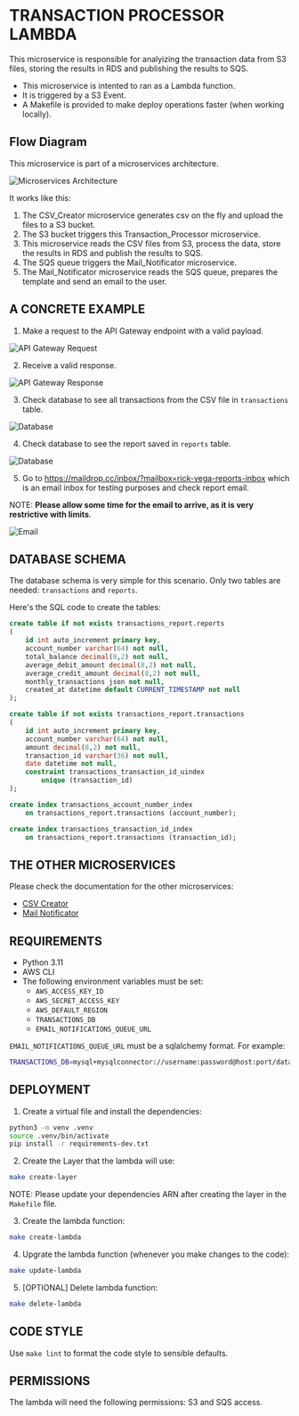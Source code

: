 # TRANSACTION PROCESSOR LAMBDA

This microservice is responsible for analyizing the transaction data from S3 files, storing the results in RDS and publishing the results to SQS.

- This microservice is intented to ran as a Lambda function.
- It is triggered by a S3 Event.
- A Makefile is provided to make deploy operations faster (when working locally).

## Flow Diagram

This microservice is part of a microservices architecture.

![Microservices Architecture](https://rick-vega-assets.s3.us-west-2.amazonaws.com/flow-diagram.jpg)

It works like this:

1. The CSV_Creator microservice generates csv on the fly and upload the files to a S3 bucket.
2. The S3 bucket triggers this Transaction_Processor microservice.
3. This microservice reads the CSV files from S3, process the data, store the results in RDS and publish the results to SQS.
4. The SQS queue triggers the Mail_Notificator microservice.
5. The Mail_Notificator microservice reads the SQS queue, prepares the template and send an email to the user.

## A CONCRETE EXAMPLE

1. Make a request to the API Gateway endpoint with a valid payload.

![API Gateway Request](https://rick-vega-assets.s3.us-west-2.amazonaws.com/request-example.jpg)

2. Receive a valid response.

![API Gateway Response](https://rick-vega-assets.s3.us-west-2.amazonaws.com/response-example.jpg)

3. Check database to see all transactions from the CSV file in `transactions` table.

![Database](https://rick-vega-assets.s3.us-west-2.amazonaws.com/transactions-table.jpg)

4. Check database to see the report saved in `reports` table.

![Database](https://rick-vega-assets.s3.us-west-2.amazonaws.com/reports-table.jpg)

5. Go to https://maildrop.cc/inbox/?mailbox=rick-vega-reports-inbox which is an email inbox for testing purposes and check report email.

NOTE: **Please allow some time for the email to arrive, as it is very restrictive with limits**.

![Email](https://rick-vega-assets.s3.us-west-2.amazonaws.com/sample-email.jpg)


## DATABASE SCHEMA

The database schema is very simple for this scenario. Only two tables are needed: `transactions` and `reports`.

Here's the SQL code to create the tables:

```sql
create table if not exists transactions_report.reports
(
	id int auto_increment primary key,
	account_number varchar(64) not null,
	total_balance decimal(8,2) not null,
	average_debit_amount decimal(8,2) not null,
	average_credit_amount decimal(8,2) not null,
	monthly_transactions json not null,
	created_at datetime default CURRENT_TIMESTAMP not null
);

create table if not exists transactions_report.transactions
(
	id int auto_increment primary key,
	account_number varchar(64) not null,
	amount decimal(8,2) not null,
	transaction_id varchar(36) not null,
	date datetime not null,
	constraint transactions_transaction_id_uindex
		unique (transaction_id)
);

create index transactions_account_number_index
	on transactions_report.transactions (account_number);

create index transactions_transaction_id_index
	on transactions_report.transactions (transaction_id);
```

## THE OTHER MICROSERVICES

Please check the documentation for the other microservices:

- [CSV Creator](https://github.com/ricardovegamx/csv_creator)
- [Mail Notificator](https://github.com/ricardovegamx/mail_notificator)

## REQUIREMENTS

- Python 3.11
- AWS CLI
- The following environment variables must be set:
    - `AWS_ACCESS_KEY_ID`
    - `AWS_SECRET_ACCESS_KEY`
    - `AWS_DEFAULT_REGION`
    - `TRANSACTIONS_DB`
    - `EMAIL_NOTIFICATIONS_QUEUE_URL`

`EMAIL_NOTIFICATIONS_QUEUE_URL` must be a sqlalchemy format. For example:

```bash
TRANSACTIONS_DB=mysql+mysqlconnector://username:password@host:port/database
```

## DEPLOYMENT

1. Create a virtual file and install the dependencies:

```bash
python3 -m venv .venv
source .venv/bin/activate
pip install -r requirements-dev.txt
```

2. Create the Layer that the lambda will use:

```bash
make create-layer
```

NOTE: Please update your dependencies ARN after creating the layer in the `Makefile` file.

3. Create the lambda function:

```bash
make create-lambda
```

4. Upgrate the lambda function (whenever you make changes to the code):
   
```bash
make update-lambda
```

5. [OPTIONAL] Delete lambda function:
    
```bash 
make delete-lambda
```

## CODE STYLE

Use `make lint` to format the code style to sensible defaults.

## PERMISSIONS

The lambda will need the following permissions: S3 and SQS access.





